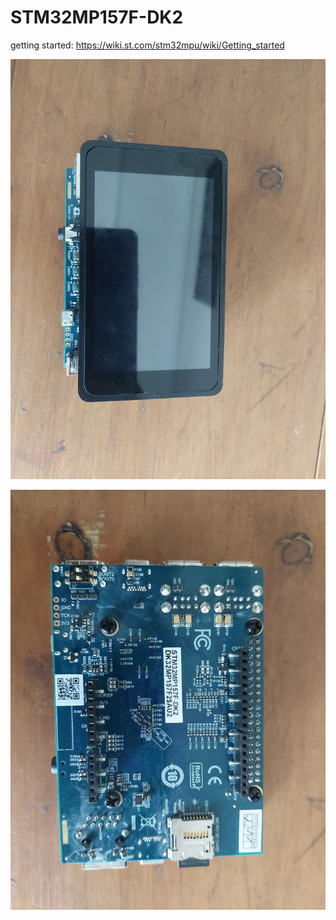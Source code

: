 # STM32MP157F-DK2

getting started: https://wiki.st.com/stm32mpu/wiki/Getting_started

![the board](./6337103823411200979.jpg)

![the board 2](./6337103823411200980.jpg)
